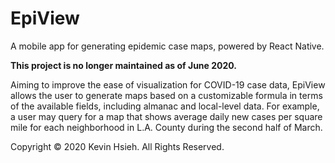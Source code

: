 # EpiView

A mobile app for generating epidemic case maps, powered by React Native.

**This project is no longer maintained as of June 2020.**

Aiming to improve the ease of visualization for COVID-19 case data, EpiView
allows the user to generate maps based on a customizable formula in terms of
the available fields, including almanac and local-level data. For example, a
user may query for a map that shows average daily new cases per square mile for
each neighborhood in L.A. County during the second half of March.

Copyright © 2020 Kevin Hsieh. All Rights Reserved.
